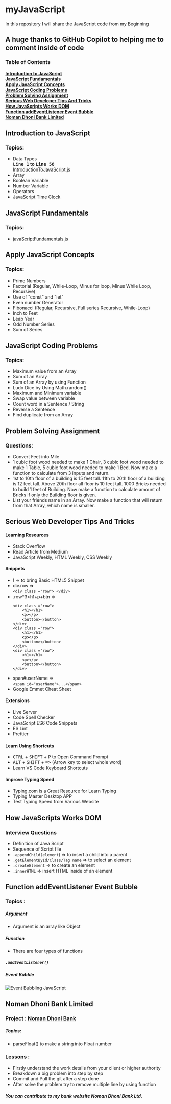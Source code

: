 # myJavaScript

In this repository I will share the JavaScript code from my Beginning

## A huge thanks to GitHub Copilot to helping me to comment inside of code

### Table of Contents

**[Introduction to JavaScript](#introduction-to-javascript)**<br>
**[JavaScript Fundamentals](#javascript-fundamentals)**<br>
**[Apply JavaScript Concepts](#apply-javascript-concepts)**<br>
**[JavaScript Coding Problems](#javascript-coding-problems)**<br>
**[Problem Solving Assignment](#problem-solving-assignment)**<br>
**[Serious Web Developer Tips And Tricks](#serious-web-developer-tips-and-tricks)**<br>
**[How JavaScripts Works DOM](#how-javascripts-works-dom)**<br>
**[Function addEventListener Event Bubble](#function-addeventlistener-event-bubble)**<br>
**[Noman Dhoni Bank Limited](#noman-dhoni-bank-limited)**<br>

## Introduction to JavaScript

### Topics:

- Data Types **<br>
  <kbd>Line 1</kbd> to <kbd>Line 58</kbd>**<br>[IntroductionToJavaScript.js](https://github.com/nomandhoni-cs/myJavaScriptJourney/blob/master/introductionToJavaScript/IntroductiontoJavaScript.js)
- Array
- Boolean Variable
- Number Variable
- Operators
- JavaScript Time Clock

## JavaScript Fundamentals

### Topics:

- [javaScriptFundamentals.js](https://github.com/nomandhoni-cs/myJavaScriptJourney/blob/master/javaScriptFundamentals/jsfundamentals.js)

## Apply JavaScript Concepts

### Topics:

- Prime Numbers
- Factorial (Regular, While-Loop, Minus for loop, Minus While Loop, Recursive)
- Use of "const" and "let"
- Even number Generator
- Fibonacci (Regular, Recursive, Full series Recursive, While-Loop)
- Inch to Feet
- Leap Year
- Odd Number Series
- Sum of Series

## JavaScript Coding Problems

### Topics:

- Maximum value from an Array
- Sum of an Array
- Sum of an Array by using Function
- Ludo Dice by Using Math.random()
- Maximum and Minimum variable
- Swap value between variable
- Count word in a Sentence / String
- Reverse a Sentence
- Find duplicate from an Array

## Problem Solving Assignment

### Questions:

- Convert Feet into Mile
- 1 cubic foot wood needed to make 1 Chair, 3 cubic foot wood needed to make 1 Table, 5 cubic foot wood needed to make 1 Bed. Now make a function to calculate from 3 inputs and return.
- 1st to 10th floor of a building is 15 feet tall. 11th to 20th floor of a building is 12 feet tall. Above 20th floor all floor is 10 feet tall. 1000 Bricks needed to build 1 feet of Building. Now make a function to calculate amount of Bricks if only the Building floor is given.
- List your friends name in an Array. Now make a function that will return from that Array, which name is smaller.

## Serious Web Developer Tips And Tricks

#### Learning Resources

- Stack Overflow
- Read Article from Medium
- JavaScript Weekly, HTML Weekly, CSS Weekly

#### Snippets

- ! => to bring Basic HTML5 Snippet
- div.row =><br> `<div class ="row"> </div>`
- .row*3>h1+p+btn =>
  ```
  <div class ="row">
      <h1></h1>
      <p></p>
      <button></button>
  </div>
  <div class ="row">
      <h1></h1>
      <p></p>
      <button></button>
  </div>
  <div class ="row">
      <h1></h1>
      <p></p>
      <button></button>
  </div>
  ```
- span#userName => <br>`<span id="userName">...</span>`
- Google Emmet Cheat Sheet

#### Extensions

- Live Server
- Code Spell Checker
- JavaScript ES6 Code Snippets
- ES Lint
- Prettier

#### Learn Using Shortcuts

- <kbd>CTRL</kbd> + <kbd>SHIFT</kbd> + <kbd>P</kbd> to Open Command Prompt
- <kbd>ALT</kbd> + <kbd>SHIFT</kbd> + <kbd>=></kbd> (Arrow key to select whole word)
- Learn VS Code Keyboard Shortcuts

#### Improve Typing Speed

- Typing.com is a Great Resource for Learn Typing
- Typing Master Desktop APP
- Test Typing Speed from Various Website

## How JavaScripts Works DOM

### Interview Questions
- Definition of Java Script
- Sequence of Script file
- ```.appendChild(element```) => to insert a child into a parent  
- ```.getElementById/Class/Tag name``` => to select an element 
- ```.createElement``` => to create an element 
- ```.innerHTML``` => insert HTML inside of an element 

## Function addEventListener Event Bubble
### Topics :
##### Argument
- Argument is an array like Object

##### Function
- There are four types of functions

##### ```.addEventListener()```

##### Event Bubble
![Event Bubbling JavaScript](https://javascript.info/article/bubbling-and-capturing/eventflow.svg)
## Noman Dhoni Bank Limited

### Project : [Noman Dhoni Bank](https://nomandhoni-cs.github.io/NomanDhoniBank)
##### Topics:
- parseFloat() to make a string into Float number

### Lessons :
- Firstly understand the work details from your client or higher authority
- Breakdown a big problem into step by step
- Commit and Pull the git after a step done
- After solve the problem try to remove multiple line by using function

##### You can contribute to my bank website Noman Dhoni Bank Ltd.